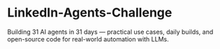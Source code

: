 # LinkedIn-Agents-Challenge
Building 31 AI agents in 31 days — practical use cases, daily builds, and open-source code for real-world automation with LLMs.
